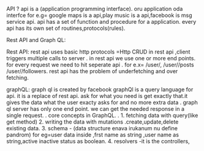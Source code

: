 API ?
api is a (application programming interface).
oru application oda interfce for e.g= google maps is a api,play music is a api,facebook is msg service api.
api has a set of function and procedure for a application.
every api has its own set of routines,protocols(rules).


Rest API and Graph QL:


Rest API:
   rest api uses basic http protocols =Http CRUD 
   in rest api ,client  triggers multiple calls to server .
   in rest api we use one or more end points.
   for every request we need to hit seperate api .
   for e.x= /user/<id>,
            /user/<id>/posts
            /user/<id>/followers.
    rest api has the problem of underfetching and over fetching.        


graphQL:
       graph ql is created by facebook
       graphQl is a query language for api.
       it is a replace of rest api.
       ask for what you need is get exactly that.it gives the data what the user exacty asks for and no more extra data .
       graph ql server has only one end point.
       we can get the needed response in a single request.
                                .
       core concepts in GraphQL. .
                1. fetching data with query(like get method)
                2. writing the data with mutations .create,update,delete existing data.
                3. schema - (data structure enava irukanum nu define pandrom) for eg=user data inside ,frst name as string ,user name as string,active inactive status as boolean.
                4. resolvers  -it is the controllers,



